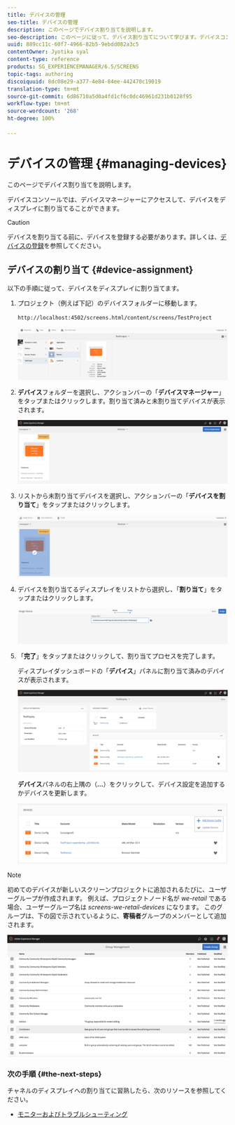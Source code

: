 ```yaml
---
title: デバイスの管理
seo-title: デバイスの管理
description: このページでデバイス割り当てを説明します。
seo-description: このページに従って、デバイス割り当てについて学びます。デバイスコンソールでは、デバイスマネージャーにアクセスして、デバイスをディスプレイに割り当てることができます。
uuid: 889cc11c-60f7-4966-82b5-9ebdd082a3c5
contentOwner: Jyotika syal
content-type: reference
products: SG_EXPERIENCEMANAGER/6.5/SCREENS
topic-tags: authoring
discoiquuid: 8dc08e29-a377-4e84-84ee-442470c19019
translation-type: tm+mt
source-git-commit: 6d86710a5d0a4fd1cf6c0dc46961d231b0128f95
workflow-type: tm+mt
source-wordcount: '268'
ht-degree: 100%

---
```



# デバイスの管理 {#managing-devices}

このページでデバイス割り当てを説明します。

デバイスコンソールでは、デバイスマネージャーにアクセスして、デバイスをディスプレイに割り当てることができます。

>[!CAUTION]
>
>デバイスを割り当てる前に、デバイスを登録する必要があります。詳しくは、[デバイスの登録](device-registration.md)を参照してください。

## デバイスの割り当て {#device-assignment}

以下の手順に従って、デバイスをディスプレイに割り当てます。

1. プロジェクト（例えば下記）のデバイスフォルダーに移動します。

   `http://localhost:4502/screens.html/content/screens/TestProject`

   ![chlimage_1-32](assets/chlimage_1-32.png)

1. **デバイス**&#x200B;フォルダーを選択し、アクションバーの「**デバイスマネージャー**」をタップまたはクリックします。割り当て済みと未割り当てデバイスが表示されます。

   ![chlimage_1-33](assets/chlimage_1-33.png)

1. リストから未割り当てデバイスを選択し、アクションバーの「**デバイスを割り当て**」をタップまたはクリックします。

   ![chlimage_1-34](assets/chlimage_1-34.png)

1. デバイスを割り当てるディスプレイをリストから選択し、「**割り当て**」をタップまたはクリックします。

   ![chlimage_1-35](assets/chlimage_1-35.png)

1. 「**完了**」をタップまたはクリックして、割り当てプロセスを完了します。


   ディスプレイダッシュボードの「**デバイス**」パネルに割り当て済みのデバイスが表示されます。

   ![chlimage_1-37](assets/chlimage_1-37.png)

   **デバイス**&#x200B;パネルの右上隅の（**...**）をクリックして、デバイス設定を追加するかデバイスを更新します。

   ![chlimage_1-38](assets/chlimage_1-38.png)

>[!NOTE]
>
>初めてのデバイスが新しいスクリーンプロジェクトに追加されるたびに、ユーザーグループが作成されます。
>例えば、プロジェクトノード名が *we-retail* である場合、ユーザーグループ名は *screens-we-retail-devices* になります。
>このグループは、下の図で示されているように、**寄稿者**&#x200B;グループのメンバーとして追加されます。

![chlimage_1-39](assets/chlimage_1-39.png)

### 次の手順 {#the-next-steps}

チャネルのディスプレイへの割り当てに習熟したら、次のリソースを参照してください。

* [モニターおよびトラブルシューティング](monitoring-screens.md)

